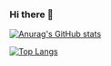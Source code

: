 ### Hi there 👋

<!--
**Pierre-Mendes/Pierre-Mendes** is a ✨ _special_ ✨ repository because its `README.md` (this file) appears on your GitHub profile.

Here are some ideas to get you started:

- 🔭 I’m currently working on ...
- 🌱 I’m currently learning ...
- 👯 I’m looking to collaborate on ...
- 🤔 I’m looking for help with ...
- 💬 Ask me about ...
- 📫 How to reach me: ...
- 😄 Pronouns: ...
- ⚡ Fun fact: ...
-->

[![Anurag's GitHub stats](https://github-readme-stats.vercel.app/api?username=Pierre-Mendes)](https://github.com/anuraghazra/github-readme-stats)

[![Top Langs](https://github-readme-stats.vercel.app/api/top-langs/?username=Pierre-Mendes&langs_count=8)](https://github.com/anuraghazra/github-readme-stats)
